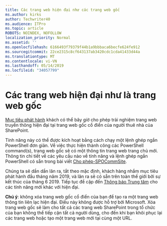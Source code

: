 ```yaml
---
title: Các trang web hiện đại như các trang web gốc
ms.author: kirks
author: Techwriter40
ms.audience: ITPro
ms.topic: article
ROBOTS: NOINDEX, NOFOLLOW
localization_priority: Normal
ms.assetid: ''
ms.openlocfilehash: 6166493f79379f44b1a9bbbaca6becfe624fe912
ms.sourcegitcommit: 22ce2315c8cf643137ab3420cdc1cda41433d44a
ms.translationtype: MT
ms.contentlocale: vi-VN
ms.lasthandoff: 05/14/2019
ms.locfileid: "34057799"
---
```

# <a name="modern-site-as-root-site"></a>Các trang web hiện đại như là trang web gốc

[Mục tiêu phát hành](https://docs.microsoft.com/en-us/office365/admin/manage/release-options-in-office-365?view=o365-worldwide) khách có thể bây giờ cho phép trải nghiệm trang web truyền thông hiện đại tại trang web gốc cổ điển của người thuê nhà của SharePoint.

Tính năng này có thể được kích hoạt bằng cách chạy một lệnh ghép ngắn PowerShell đơn giản. Về việc thực hiện thành công các PowerShell command(s), trang web gốc sẽ có một thông tin trang web trang chủ mới. Thông tin chi tiết về các yêu cầu nào về tính năng và lệnh ghép ngắn PowerShell có sẵn trong bài viết [Cho phép-SPOCommSite](https://docs.microsoft.com/en-us/powershell/module/sharepoint-online/Enable-SPOCommSite?view=sharepoint-ps). 

Chúng ta sẽ dần dần lăn ra, tắt theo mặc định, khách hàng nhắm mục tiêu phát hành đầu tháng năm 2019, và lăn ra sẽ có sẵn trên toàn thế giới bởi sự kết thúc của tháng 6 2019. Tiếp tục đề cập đến [Thông báo Trung tâm](https://admin.microsoft.com/AdminPortal/Home#/MessageCenter) cho các tính năng mới khác với hiện đại. 

**Chú ý**: không xóa trang web gốc cổ điển của bạn để tạo ra một trang web thông tin liên lạc hiện đại. Điều này không được hỗ trợ bởi Microsoft. Xóa trang web gốc sẽ làm cho tất cả các trang web SharePoint trong tổ chức của bạn không thể tiếp cận tất cả người dùng, cho đến khi bạn khôi phục lại các trang web hoặc tạo một trang web mới tại cùng một URL. 
 
 